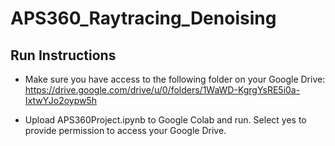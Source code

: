 # APS360_Raytracing_Denoising

## Run Instructions
- Make sure you have access to the following folder on your Google Drive:
https://drive.google.com/drive/u/0/folders/1WaWD-KgrgYsRE5i0a-IxtwYJo2oypw5h

- Upload APS360Project.ipynb to Google Colab and run. Select yes to provide permission to access your Google Drive.







